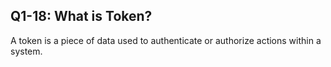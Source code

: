 ## Q1-18: What is Token?

A token is a piece of data used to authenticate or authorize actions within a system.